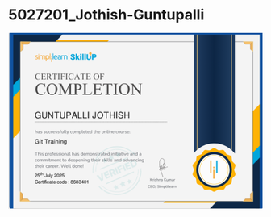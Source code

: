 # 5027201_Jothish-Guntupalli
<img src="https://github.com/Jothish28/5027201_Jothish-Guntupalli/blob/main/Git/Screenshot%20(261).png" alt="image">